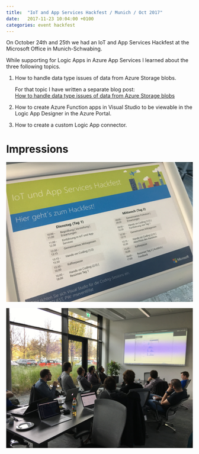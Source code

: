 ```yaml
---
title:  "IoT and App Services Hackfest / Munich / Oct 2017"
date:   2017-11-23 10:04:00 +0100
categories: event hackfest
---
```


On October 24th and 25th we had an IoT and App Services Hackfest at the Microsoft Office in Munich-Schwabing.

While supporting for Logic Apps in Azure App Services I learned about the three following topics.

1) How to handle data type issues of data from Azure Storage blobs.

    For that topic I have written a separate blog post:  
    [How to handle data type issues of data from Azure Storage blobs](2017-11-25-logic-apps-data-type-issues.md)

2) How to create Azure Function apps in Visual Studio to be viewable in the Logic App Designer in the Azure Portal.
3) How to create a custom Logic App connector.

# Impressions #

![agenda of the hackfest](/images/2017-11-hackfest-munich/2017-10-25-hackfest-munich-agenda.jpg)

![room with attendees](/images/2017-11-hackfest-munich/2017-10-25-hackfest-munich-room.jpg)